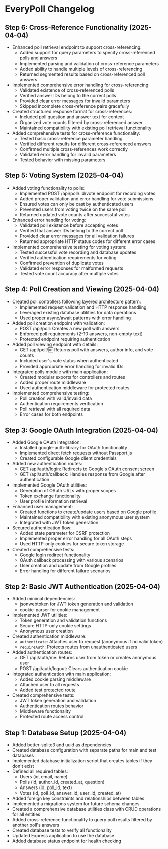 # EveryPoll Changelog

## Step 6: Cross-Reference Functionality (2025-04-04)

- Enhanced poll retrieval endpoint to support cross-referencing:
  - Added support for query parameters to specify cross-referenced polls and answers
  - Implemented parsing and validation of cross-reference parameters
  - Added ability to handle multiple levels of cross-referencing
  - Returned segmented results based on cross-referenced poll answers
- Implemented comprehensive error handling for cross-referencing:
  - Validated existence of cross-referenced polls
  - Verified answer IDs belong to the correct polls
  - Provided clear error messages for invalid parameters
  - Skipped incomplete cross-reference pairs gracefully
- Created structured response format for cross-references:
  - Included poll question and answer text for context
  - Organized vote counts filtered by cross-referenced answer
  - Maintained compatibility with existing poll retrieval functionality
- Added comprehensive tests for cross-reference functionality:
  - Tested basic cross-reference parameter handling
  - Verified different results for different cross-referenced answers
  - Confirmed multiple cross-references work correctly
  - Validated error handling for invalid parameters
  - Tested behavior with missing parameters

## Step 5: Voting System (2025-04-04)

- Added voting functionality to polls:
  - Implemented POST /api/poll/:id/vote endpoint for recording votes
  - Added proper validation and error handling for vote submissions
  - Ensured votes can only be cast by authenticated users
  - Prevented users from voting twice on the same poll
  - Returned updated vote counts after successful votes
- Enhanced error handling for voting:
  - Validated poll existence before accepting votes
  - Verified that answer IDs belong to the correct poll
  - Provided clear error messages for all validation failures
  - Returned appropriate HTTP status codes for different error cases
- Implemented comprehensive testing for voting system:
  - Tested successful vote recording and database updates
  - Verified authentication requirements for voting
  - Confirmed prevention of duplicate votes
  - Validated error responses for malformed requests
  - Tested vote count accuracy after multiple votes

## Step 4: Poll Creation and Viewing (2025-04-04)

- Created poll controllers following layered architecture pattern:
  - Implemented request validation and HTTP response handling
  - Leveraged existing database utilities for data operations
  - Used proper async/await patterns with error handling
- Added poll creation endpoint with validation:
  - POST /api/poll: Creates a new poll with answers
  - Enforced poll requirements (2-10 answers, non-empty text)
  - Protected endpoint requiring authentication
- Added poll viewing endpoint with details:
  - GET /api/poll/:id: Returns poll with answers, author info, and vote counts
  - Included user's vote status when authenticated
  - Provided appropriate error handling for invalid IDs
- Integrated polls module with main application:
  - Created modular exports for controllers and routes
  - Added proper route middleware
  - Used authentication middleware for protected routes
- Implemented comprehensive testing:
  - Poll creation with valid/invalid data
  - Authentication requirements verification
  - Poll retrieval with all required data
  - Error cases for both endpoints

## Step 3: Google OAuth Integration (2025-04-04)

- Added Google OAuth integration:
  - Installed google-auth-library for OAuth functionality
  - Implemented direct fetch requests without Passport.js
  - Created configurable Google client credentials
- Added new authentication routes:
  - GET /api/auth/login: Redirects to Google's OAuth consent screen
  - GET /api/auth/callback: Handles response from Google after authentication
- Implemented Google OAuth utilities:
  - Generation of OAuth URLs with proper scopes
  - Token exchange functionality
  - User profile information retrieval
- Enhanced user management:
  - Created functions to create/update users based on Google profile
  - Maintained compatibility with existing anonymous user system
  - Integrated with JWT token generation
- Secured authentication flow:
  - Added state parameter for CSRF protection
  - Implemented proper error handling for all OAuth steps
  - Used HTTP-only cookies for secure token storage
- Created comprehensive tests:
  - Google login redirect functionality
  - OAuth callback processing with various scenarios
  - User creation and update from Google profiles
  - Error handling for different failure scenarios

## Step 2: Basic JWT Authentication (2025-04-04)

- Added minimal dependencies:
  - jsonwebtoken for JWT token generation and validation
  - cookie-parser for cookie management
- Implemented JWT utilities:
  - Token generation and validation functions
  - Secure HTTP-only cookie settings
  - Anonymous user creation
- Created authentication middleware:
  - `authenticate`: Attaches user to request (anonymous if no valid token)
  - `requireAuth`: Protects routes from unauthenticated users
- Added authentication routes:
  - GET /api/auth/me: Returns user from token or creates anonymous user
  - POST /api/auth/logout: Clears authentication cookie
- Integrated authentication with main application:
  - Added cookie parsing middleware
  - Attached user to all requests
  - Added test protected route
- Created comprehensive tests:
  - JWT token generation and validation
  - Authentication routes behavior
  - Middleware functionality
  - Protected route access control

## Step 1: Database Setup (2025-04-04)

- Added better-sqlite3 and uuid as dependencies
- Created database configuration with separate paths for main and test databases
- Implemented database initialization script that creates tables if they don't exist
- Defined all required tables:
  - Users (id, email, name)
  - Polls (id, author_id, created_at, question)
  - Answers (id, poll_id, text)
  - Votes (id, poll_id, answer_id, user_id, created_at)
- Added foreign key constraints and relationships between tables
- Implemented a migrations system for future schema changes
- Created a comprehensive database utilities class with CRUD operations for all entities
- Added cross-reference functionality to query poll results filtered by another poll's answers
- Created database tests to verify all functionality
- Updated Express application to use the database
- Added database status endpoint for health checking